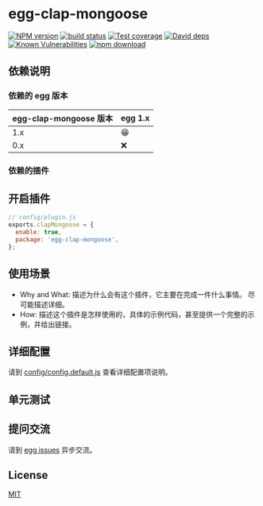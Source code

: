 # egg-clap-mongoose

[![NPM version][npm-image]][npm-url]
[![build status][travis-image]][travis-url]
[![Test coverage][codecov-image]][codecov-url]
[![David deps][david-image]][david-url]
[![Known Vulnerabilities][snyk-image]][snyk-url]
[![npm download][download-image]][download-url]

[npm-image]: https://img.shields.io/npm/v/egg-clap-mongoose.svg?style=flat-square
[npm-url]: https://npmjs.org/package/egg-clap-mongoose
[travis-image]: https://img.shields.io/travis/eggjs/egg-clap-mongoose.svg?style=flat-square
[travis-url]: https://travis-ci.org/eggjs/egg-clap-mongoose
[codecov-image]: https://img.shields.io/codecov/c/github/eggjs/egg-clap-mongoose.svg?style=flat-square
[codecov-url]: https://codecov.io/github/eggjs/egg-clap-mongoose?branch=master
[david-image]: https://img.shields.io/david/eggjs/egg-clap-mongoose.svg?style=flat-square
[david-url]: https://david-dm.org/eggjs/egg-clap-mongoose
[snyk-image]: https://snyk.io/test/npm/egg-clap-mongoose/badge.svg?style=flat-square
[snyk-url]: https://snyk.io/test/npm/egg-clap-mongoose
[download-image]: https://img.shields.io/npm/dm/egg-clap-mongoose.svg?style=flat-square
[download-url]: https://npmjs.org/package/egg-clap-mongoose

<!--
Description here.
-->

## 依赖说明

### 依赖的 egg 版本

egg-clap-mongoose 版本 | egg 1.x
--- | ---
1.x | 😁
0.x | ❌

### 依赖的插件
<!--

如果有依赖其它插件，请在这里特别说明。如

- security
- multipart

-->

## 开启插件

```js
// config/plugin.js
exports.clapMongoose = {
  enable: true,
  package: 'egg-clap-mongoose',
};
```

## 使用场景

- Why and What: 描述为什么会有这个插件，它主要在完成一件什么事情。
尽可能描述详细。
- How: 描述这个插件是怎样使用的，具体的示例代码，甚至提供一个完整的示例，并给出链接。

## 详细配置

请到 [config/config.default.js](config/config.default.js) 查看详细配置项说明。

## 单元测试

<!-- 描述如何在单元测试中使用此插件，例如 schedule 如何触发。无则省略。-->

## 提问交流

请到 [egg issues](https://github.com/eggjs/egg/issues) 异步交流。

## License

[MIT](LICENSE)
